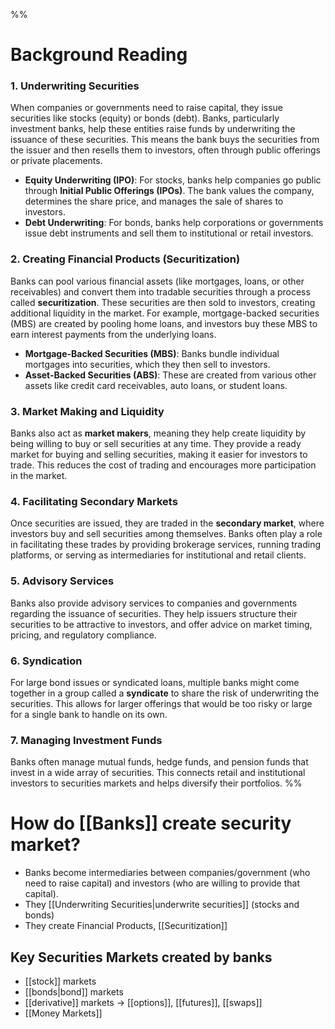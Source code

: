 
%%
# Background Reading
### 1. **Underwriting Securities**

When companies or governments need to raise capital, they issue securities like stocks (equity) or bonds (debt). Banks, particularly investment banks, help these entities raise funds by underwriting the issuance of these securities. This means the bank buys the securities from the issuer and then resells them to investors, often through public offerings or private placements.

- **Equity Underwriting (IPO)**: For stocks, banks help companies go public through **Initial Public Offerings (IPOs)**. The bank values the company, determines the share price, and manages the sale of shares to investors.
- **Debt Underwriting**: For bonds, banks help corporations or governments issue debt instruments and sell them to institutional or retail investors.

### 2. **Creating Financial Products (Securitization)**

Banks can pool various financial assets (like mortgages, loans, or other receivables) and convert them into tradable securities through a process called **securitization**. These securities are then sold to investors, creating additional liquidity in the market. For example, mortgage-backed securities (MBS) are created by pooling home loans, and investors buy these MBS to earn interest payments from the underlying loans.

- **Mortgage-Backed Securities (MBS)**: Banks bundle individual mortgages into securities, which they then sell to investors.
- **Asset-Backed Securities (ABS)**: These are created from various other assets like credit card receivables, auto loans, or student loans.

### 3. **Market Making and Liquidity**

Banks also act as **market makers**, meaning they help create liquidity by being willing to buy or sell securities at any time. They provide a ready market for buying and selling securities, making it easier for investors to trade. This reduces the cost of trading and encourages more participation in the market.

### 4. **Facilitating Secondary Markets**

Once securities are issued, they are traded in the **secondary market**, where investors buy and sell securities among themselves. Banks often play a role in facilitating these trades by providing brokerage services, running trading platforms, or serving as intermediaries for institutional and retail clients.

### 5. **Advisory Services**

Banks also provide advisory services to companies and governments regarding the issuance of securities. They help issuers structure their securities to be attractive to investors, and offer advice on market timing, pricing, and regulatory compliance.

### 6. **Syndication**

For large bond issues or syndicated loans, multiple banks might come together in a group called a **syndicate** to share the risk of underwriting the securities. This allows for larger offerings that would be too risky or large for a single bank to handle on its own.

### 7. **Managing Investment Funds**

Banks often manage mutual funds, hedge funds, and pension funds that invest in a wide array of securities. This connects retail and institutional investors to securities markets and helps diversify their portfolios.
%%


# How do [[Banks]] create security market?

- Banks become intermediaries between companies/government (who need to raise capital) and investors (who are willing to provide that capital).
- They [[Underwriting Securities|underwrite securities]] (stocks and bonds)
- They create Financial Products, [[Securitization]]


## Key Securities Markets created by banks

- [[stock]] markets
- [[bonds|bond]] markets
- [[derivative]] markets -> [[options]], [[futures]], [[swaps]]
- [[Money Markets]]